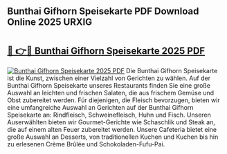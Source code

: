 ## Bunthai Gifhorn Speisekarte PDF Download Online 2025 URXlG

# <h2><a href="http://gcctw1.nevu.top/?p=Bunthai+Gifhorn+Speisekarte">🔗 👉🔴 Bunthai Gifhorn Speisekarte 2025 PDF</a></h2>

[![Bunthai Gifhorn Speisekarte 2025 PDF](https://i.imgur.com/dBaPXMq.png)](http://gcctw1.nevu.top/?p=Bunthai+Gifhorn+Speisekarte)
Die Bunthai Gifhorn Speisekarte ist die Kunst, zwischen einer Vielzahl von Gerichten zu wählen. Auf der Bunthai Gifhorn Speisekarte unseres Restaurants finden Sie eine große Auswahl an leichten und frischen Salaten, die aus frischem Gemüse und Obst zubereitet werden. Für diejenigen, die Fleisch bevorzugen, bieten wir eine umfangreiche Auswahl an Gerichten auf der Bunthai Gifhorn Speisekarte an: Rindfleisch, Schweinefleisch, Huhn und Fisch. Unseren Auserwählten bieten wir Gourmet-Gerichte wie Schaschlik und Steak an, die auf einem alten Feuer zubereitet werden. Unsere Cafeteria bietet eine große Auswahl an Desserts, von traditionellen Kuchen und Kuchen bis hin zu erlesenen Crème Brûlée und Schokoladen-Fufu-Pai.
